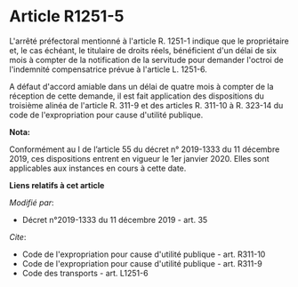 # Article R1251-5

L'arrêté préfectoral mentionné à l'article R. 1251-1 indique que le propriétaire et, le cas échéant, le titulaire de droits
réels, bénéficient d'un délai de six mois à compter de la notification de la servitude pour demander l'octroi de l'indemnité
compensatrice prévue à l'article L. 1251-6.

A défaut d'accord amiable dans un délai de quatre mois à compter de la réception de cette demande, il est fait application
des dispositions du troisième alinéa de l'article  R. 311-9  et des articles  R. 311-10 à R. 323-14  du code de
l'expropriation pour cause d'utilité publique.

**Nota:**

Conformément au I de l’article 55 du décret n° 2019-1333 du 11 décembre 2019, ces dispositions entrent en vigueur le 1er
janvier 2020. Elles sont applicables aux instances en cours à cette date.

**Liens relatifs à cet article**

_Modifié par_:

  - Décret n°2019-1333 du 11 décembre 2019 - art. 35

_Cite_:

  - Code de l'expropriation pour cause d'utilité publique - art. R311-10
  - Code de l'expropriation pour cause d'utilité publique - art. R311-9
  - Code des transports - art. L1251-6
